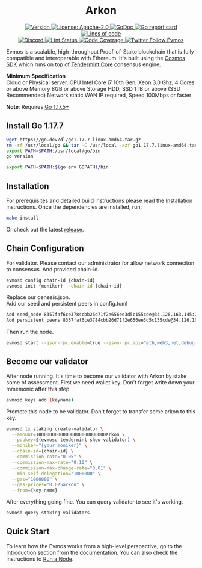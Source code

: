 <!--
parent:
  order: false
-->

<div align="center">
  <h1> Arkon </h1>
</div>

<!-- TODO: add banner -->
<!-- ![banner](docs/ethermint.jpg) -->

<div align="center">
  <a href="https://github.com/tharsis/evmos/releases/latest">
    <img alt="Version" src="https://img.shields.io/github/tag/tharsis/evmos.svg" />
  </a>
  <a href="https://github.com/tharsis/evmos/blob/main/LICENSE">
    <img alt="License: Apache-2.0" src="https://img.shields.io/github/license/tharsis/evmos.svg" />
  </a>
  <a href="https://pkg.go.dev/github.com/tharsis/evmos">
    <img alt="GoDoc" src="https://godoc.org/github.com/tharsis/evmos?status.svg" />
  </a>
  <a href="https://goreportcard.com/report/github.com/tharsis/evmos">
    <img alt="Go report card" src="https://goreportcard.com/badge/github.com/tharsis/evmos"/>
  </a>
  <a href="https://bestpractices.coreinfrastructure.org/projects/5018">
    <img alt="Lines of code" src="https://img.shields.io/tokei/lines/github/tharsis/evmos">
  </a>
</div>
<div align="center">
  <a href="https://discord.gg/evmos">
    <img alt="Discord" src="https://img.shields.io/discord/809048090249134080.svg" />
  </a>
  <a href="https://github.com/tharsis/evmos/actions?query=branch%3Amain+workflow%3ALint">
    <img alt="Lint Status" src="https://github.com/tharsis/evmos/actions/workflows/lint.yml/badge.svg?branch=main" />
  </a>
  <a href="https://codecov.io/gh/tharsis/evmos">
    <img alt="Code Coverage" src="https://codecov.io/gh/tharsis/evmos/branch/main/graph/badge.svg" />
  </a>
  <a href="https://twitter.com/EvmosOrg">
    <img alt="Twitter Follow Evmos" src="https://img.shields.io/twitter/follow/EvmosOrg"/>
  </a>
</div>

Evmos is a scalable, high-throughput Proof-of-Stake blockchain that is fully compatible and
interoperable with Ethereum. It's built using the [Cosmos SDK](https://github.com/cosmos/cosmos-sdk/) which runs on top of [Tendermint Core](https://github.com/tendermint/tendermint) consensus engine.

**Minimum Specification**<br>
Cloud or Physical server.
CPU Intel Core i7 10th Gen, Xeon 3.0 Ghz, 4 Cores or above
Memory 8GB or above
Storage HDD, SSD 1TB or above (SSD Recommended)
Network static WAN IP required, Speed 100Mbps or faster

**Note**: Requires [Go 1.17.5+](https://golang.org/dl/)

## Install Go 1.17.7

```bash
wget https://go.dev/dl/go1.17.7.linux-amd64.tar.gz
rm -rf /usr/local/go && tar -C /usr/local -xzf go1.17.7.linux-amd64.tar.gz
export PATH=$PATH:/usr/local/go/bin
go version

export PATH=$PATH:$(go env GOPATH)/bin
```

## Installation

For prerequisites and detailed build instructions please read the [Installation](https://evmos.dev/quickstart/installation.html) instructions. Once the dependencies are installed, run:

```bash
make install
```

Or check out the latest [release](https://github.com/aekram43/Arkon).

## Chain Configuration

For validator. Please contact our administrator for allow network conneciton to consensus. And provided chain-id.

```bash
evmosd config chain-id {chain-id}
evmosd init {moniker} --chain-id {chain-id}
```
Replace our genesis.json.<br>
Add our seed and persistent peers in config.toml
```bash
Add seed_node 8357faf6ce3784cbb26d71f2e656ee3d5c155cde@34.126.163.145:26656
Add persistent_peers 8357faf6ce3784cbb26d71f2e656ee3d5c155cde@34.126.163.145:26656
```
Then run the node.
```bash
evmosd start --json-rpc.enable=true --json-rpc.api="eth,web3,net,debug,txpool"
```

## Become our validator

After node running. It's time to become our validator with Arkon by stake some of assessment.
First we need wallet key.
Don't forget write down your mmemonic after this step.

```bash
evmosd keys add (keyname)
```
Promote this node to be validator. Don't forget to transfer some arkon to this key.

```bash
evmosd tx staking create-validator \
  --amount=10000000000000000000000000arkon \
  --pubkey=$(evmosd tendermint show-validator) \
  --moniker="{your moniker}" \
  --chain-id={chain-id} \
  --commission-rate="0.05" \
  --commission-max-rate="0.10" \
  --commission-max-change-rate="0.01" \
  --min-self-delegation="1000000" \
  --gas="1000000" \
  --gas-prices="0.025arkon" \
  --from={key name}
```
After everything going fine. You can query validator to see it's working.
```bash
evmosd query staking validators
```

## Quick Start

To learn how the Evmos works from a high-level perspective, go to the [Introduction](https://evmos.dev/intro/overview.html) section from the documentation. You can also check the instructions to [Run a Node](https://evmos.dev/quickstart/run_node.html).
